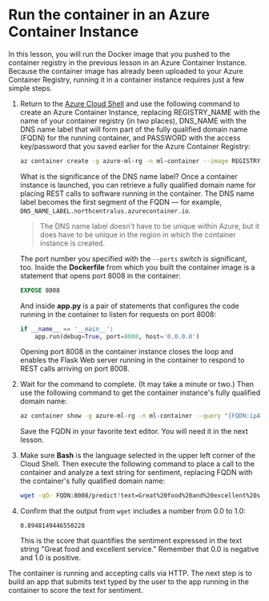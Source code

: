 # Run the container in an Azure Container Instance

In this lesson, you will run the Docker image that you pushed to the container registry in the previous lesson in an Azure Container Instance. Because the container image has already been uploaded to your Azure Container Registry, running it in a container instance requires just a few simple steps.

1. Return to the [Azure Cloud Shell](https://shell.azure.com) and use the following command to create an Azure Container Instance, replacing REGISTRY_NAME with the name of your container registry (in two places), DNS_NAME with the DNS name label that will form part of the fully qualified domain name (FQDN) for the running container, and PASSWORD with the access key/password that you saved earlier for the Azure Container Registry:

	```bash
	az container create -g azure-ml-rg -n ml-container --image REGISTRY_NAME.azurecr.io/text-analytics-server --dns-name-label DNS_NAME --ports 8008 --ip-address public --registry-username REGISTRY_NAME --registry-password PASSWORD
	``` 

	What is the significance of the DNS name label? Once a container instance is launched, you can retrieve a fully qualified domain name for placing REST calls to software running in the container. The DNS name label becomes the first segment of the FQDN — for example, ```DNS_NAME_LABEL.northcentralus.azurecontainer.io```.

	> The DNS name label doesn't have to be unique within Azure, but it does have to be unique in the region in which the container instance is created.

	The port number you specified with the `--ports` switch is significant, too. Inside the **Dockerfile** from which you built the container image is a statement that opens port 8008 in the container:

	```dockerfile
	EXPOSE 8008
	```

	And inside **app.py** is a pair of statements that configures the code running in the container to listen for requests on port 8008:

	```python
	if __name__ == '__main__':
	    app.run(debug=True, port=8008, host='0.0.0.0')
	```
	Opening port 8008 in the container instance closes the loop and enables the Flask Web server running in the container to respond to REST calls arriving on port 8008.

1. Wait for the command to complete. (It may take a minute or two.) Then use the following command to get the container instance's fully qualified domain name:

	```bash
	az container show -g azure-ml-rg -n ml-container --query "{FQDN:ipAddress.fqdn,ProvisioningState:provisioningState}" --out table
	```

	Save the FQDN in your favorite text editor. You will need it in the next lesson.

1. Make sure **Bash** is the language selected in the upper left corner of the Cloud Shell. Then execute the following command to place a call to the container and analyze a text string for sentiment, replacing FQDN with the container's fully qualified domain name:

	```bash
	wget -qO- FQDN:8008/predict?text=Great%20food%20and%20excellent%20service
	```

1. Confirm that the output from `wget` includes a number from 0.0 to 1.0:

	```
	0.8948149446550228
	```

	This is the score that quantifies the sentiment expressed in the text string "Great food and excellent service." Remember that 0.0 is negative and 1.0 is positive.

The container is running and accepting calls via HTTP. The next step is to build an app that submits text typed by the user to the app running in the container to score the text for sentiment.